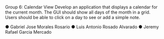 Group 6:  Calendar View
Develop an application that displays a calendar for the current month. The GUI should show all days of the month in a grid. Users should be able to click on a day to see or add a simple note.

●	Gabriel Jose Morales Rosario
●	Luis Antonio Rosado Alvarado
●	Jeremy Rafael Garcia Mercado
